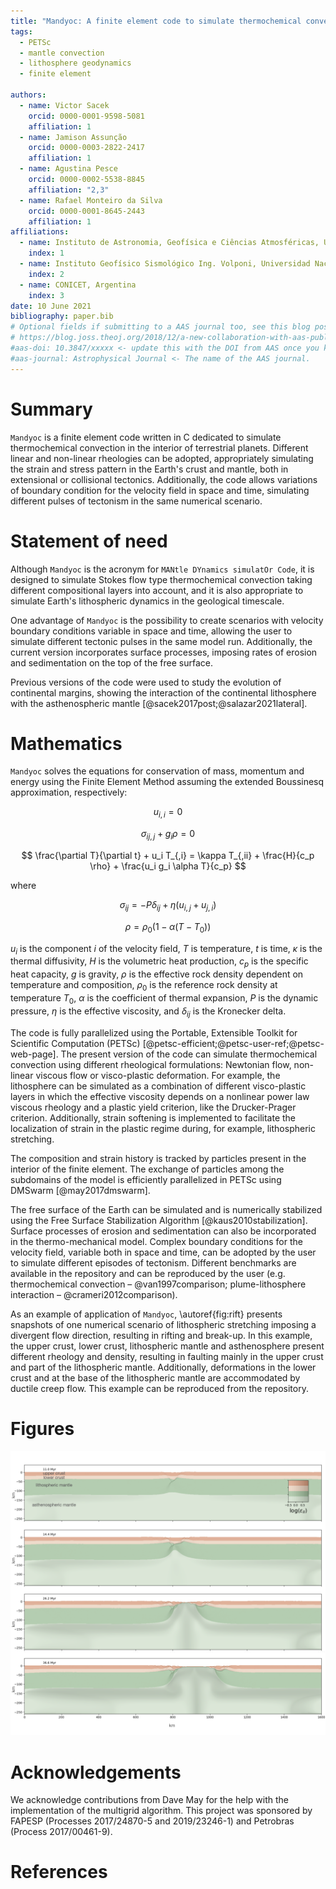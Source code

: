 ```yaml
---
title: "Mandyoc: A finite element code to simulate thermochemical convection in parallel"
tags:
  - PETSc
  - mantle convection
  - lithosphere geodynamics
  - finite element

authors:
  - name: Victor Sacek
    orcid: 0000-0001-9598-5081
    affiliation: 1
  - name: Jamison Assunção
    orcid: 0000-0003-2822-2417
    affiliation: 1
  - name: Agustina Pesce
    orcid: 0000-0002-5538-8845
    affiliation: "2,3"
  - name: Rafael Monteiro da Silva
    orcid: 0000-0001-8645-2443
    affiliation: 1
affiliations:
  - name: Instituto de Astronomia, Geofísica e Ciências Atmosféricas, Universidade de São Paulo, Brazil
    index: 1
  - name: Instituto Geofísico Sismológico Ing. Volponi, Universidad Nacional de San Juan, Argentina
    index: 2
  - name: CONICET, Argentina
    index: 3
date: 10 June 2021
bibliography: paper.bib
# Optional fields if submitting to a AAS journal too, see this blog post:
# https://blog.joss.theoj.org/2018/12/a-new-collaboration-with-aas-publishing
#aas-doi: 10.3847/xxxxx <- update this with the DOI from AAS once you know it.
#aas-journal: Astrophysical Journal <- The name of the AAS journal.
---
```


# Summary

`Mandyoc` is a finite element code written in C dedicated to simulate thermochemical convection in the interior of terrestrial planets.
Different linear and non-linear rheologies can be adopted, appropriately simulating the strain and stress pattern in the Earth's crust and mantle, both in extensional or collisional tectonics.
Additionally, the code allows variations of boundary condition for the velocity field in space and time, simulating different pulses of tectonism in the same numerical scenario.

# Statement of need

Although `Mandyoc` is the acronym for `MANtle DYnamics simulatOr Code`, it is designed to simulate Stokes flow type thermochemical convection taking different compositional layers into account, and it is also appropriate to simulate Earth's lithospheric dynamics in the geological timescale.

One advantage of `Mandyoc` is the possibility to create scenarios with velocity boundary conditions variable in space and time, allowing the user to simulate different tectonic pulses in the same model run.
Additionally, the current version incorporates surface processes, imposing rates of erosion and sedimentation on the top of the free surface.

Previous versions of the code were used to study the evolution of continental margins, showing the interaction of the continental lithosphere with the asthenospheric mantle [@sacek2017post;@salazar2021lateral].

# Mathematics

`Mandyoc` solves the equations for conservation of mass, momentum and energy using the Finite Element Method assuming the extended Boussinesq approximation, respectively:

$$ u_{i,i} = 0 $$

$$ \sigma_{ij,j} + g_i \rho = 0 $$

$$
  \frac{\partial T}{\partial t} + u_i T_{,i} =
  \kappa T_{,ii} + \frac{H}{c_p \rho} + \frac{u_i g_i \alpha T}{c_p}
$$

where

$$ \sigma_{ij} = -P \delta_{ij} + \eta \left( u_{i,j} + u_{j,i} \right) $$

$$ \rho = \rho_0 \left( 1 - \alpha (T - T_0) \right) $$

$u_i$ is the component $i$ of the velocity field, $T$ is temperature, $t$ is time, $\kappa$ is the thermal diffusivity, $H$ is the volumetric heat production, $c_p$ is the specific heat capacity, $g$ is gravity, $\rho$ is the effective rock density dependent on temperature and composition, $\rho_0$ is the reference rock density at temperature $T_0$, $\alpha$ is the coefficient of thermal expansion, $P$ is the dynamic pressure, $\eta$ is the effective viscosity, and $\delta_{ij}$ is the Kronecker delta.

The code is fully parallelized using the Portable, Extensible Toolkit for Scientific Computation (PETSc) [@petsc-efficient;@petsc-user-ref;@petsc-web-page].
The present version of the code can simulate thermochemical convection using different rheological formulations: Newtonian flow, non-linear viscous flow or visco-plastic deformation.
For example, the lithosphere can be simulated as a combination of different visco-plastic layers in which the effective viscosity depends on a nonlinear power law viscous rheology and a plastic yield criterion, like the Drucker-Prager criterion.
Additionally, strain softening is implemented to facilitate the localization of strain in the plastic regime during, for example, lithospheric stretching.

The composition and strain history is tracked by particles present in the interior of the finite element.
The exchange of particles among the subdomains of the model is efficiently parallelized in PETSc using DMSwarm [@may2017dmswarm].

The free surface of the Earth can be simulated and is numerically stabilized using the Free Surface Stabilization Algorithm [@kaus2010stabilization].
Surface processes of erosion and sedimentation can also be incorporated in the thermo-mechanical model.
Complex boundary conditions for the velocity field, variable both in space and time, can be adopted by the user to simulate different episodes of tectonism.
Different benchmarks are available in the repository and can be reproduced by the user (e.g. thermochemical convection – @van1997comparison; plume-lithosphere interaction – @crameri2012comparison).

As an example of application of `Mandyoc`, \autoref{fig:rift} presents snapshots of one numerical scenario of lithospheric stretching imposing a divergent flow direction, resulting in rifting and break-up.
In this example, the upper crust, lower crust, lithospheric mantle and asthenosphere present different rheology and density, resulting in faulting mainly in the upper crust and part of the lithospheric mantle.
Additionally, deformations in the lower crust and at the base of the lithospheric mantle are accommodated by ductile creep flow. This example can be reproduced from the repository.

# Figures

![`Mandyoc` example of application of the thermo-mechanical model to simulate the stretching of the lithosphere, assuming different rheologies. The scales of gray represent cumulative strain in the different materials. Details can be found in the repository.\label{fig:rift}](JOSS_figure.png)

# Acknowledgements

We acknowledge contributions from Dave May for the help with the implementation of the multigrid algorithm.
This project was sponsored by FAPESP (Processes 2017/24870-5 and 2019/23246-1) and Petrobras (Process 2017/00461-9).

# References
